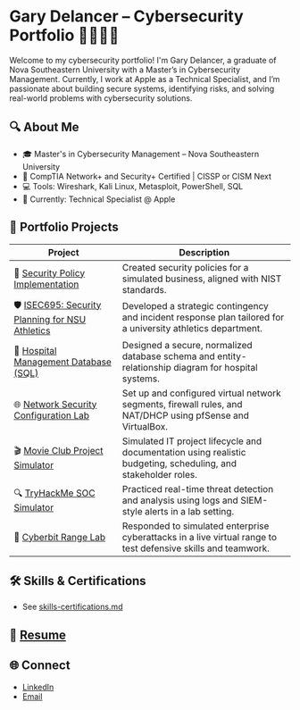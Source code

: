 # Gary Delancer – Cybersecurity Portfolio 👨🏽‍💻🔐

Welcome to my cybersecurity portfolio! I'm Gary Delancer, a graduate of Nova Southeastern University with a Master’s in Cybersecurity Management. Currently, I work at Apple as a Technical Specialist, and I’m passionate about building secure systems, identifying risks, and solving real-world problems with cybersecurity solutions.

## 🔍 About Me
- 🎓 Master's in Cybersecurity Management – Nova Southeastern University
- 🧠 CompTIA Network+ and Security+ Certified | CISSP or CISM Next
- 💻 Tools: Wireshark, Kali Linux, Metasploit, PowerShell, SQL 
- 🏢 Currently: Technical Specialist @ Apple

## 📁 Portfolio Projects

| Project | Description |
|--------|-------------|
| 🔐 [Security Policy Implementation](./src/business-policy-implementation) | Created security policies for a simulated business, aligned with NIST standards. |
| 🛡️ [ISEC695: Security Planning for NSU Athletics](./src/isec695-security-plan) | Developed a strategic contingency and incident response plan tailored for a university athletics department. |
| 🧠 [Hospital Management Database (SQL)](./src/hospital-database-project) | Designed a secure, normalized database schema and entity-relationship diagram for hospital systems. |
| 🌐 [Network Security Configuration Lab](./src/network-security-configuration-lab) | Set up and configured virtual network segments, firewall rules, and NAT/DHCP using pfSense and VirtualBox. |
| 🎬 [Movie Club Project Simulator](./src/movie-club-project-simulator) | Simulated IT project lifecycle and documentation using realistic budgeting, scheduling, and stakeholder roles. |
| 🔍 [TryHackMe SOC Simulator](./src/tryhackme-soc-simulator) | Practiced real-time threat detection and analysis using logs and SIEM-style alerts in a lab setting. |
| 🚨 [Cyberbit Range Lab](./src/cyberbit-range-lab) | Responded to simulated enterprise cyberattacks in a live virtual range to test defensive skills and teamwork. |

## 🛠️ Skills & Certifications
- See [skills-certifications.md](./skills-certifications.md)

## 📄 [Resume](https://github.com/user-attachments/files/20699128/GaryDelancer.pdf)

## 🌐 Connect
- [LinkedIn](https://www.linkedin.com/in/gary-delancer-100933198/)
- [Email](garydelancer@gmail.com)

